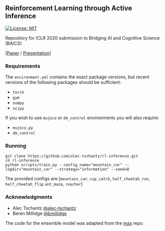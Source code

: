 ## Reinforcement Learning through Active Inference

[![License: MIT](https://img.shields.io/badge/License-MIT-yellow.svg)](https://opensource.org/licenses/MIT) 

Repository for ICLR 2020 submission to Bridging AI and Cognitive Science (BAICS)

[[Paper](https://arxiv.org/abs/2002.12636) / [Presentation](https://baicsworkshop.github.io/program/baics_37.html)]

### Requirements

The `environment.yml` contains the exact package versions, but recent versions of the following packages should be sufficient:

- `torch`
- `gym`
- `numpy`
- `scipy`

If you wish to use `mujoco` or `dm_control` environments you will also require:  

- `mujoco_py` 
- `dm_control` 

### Running

```
git clone https://github.com/alec-tschantz/rl-inference.git
cd rl-inference
python scripts/train.py --config_name="mountain_car" --logdir="mountain_car" --strategy="information" --seed=0
```

The provided configs are [`mountain_car`, `cup_catch`, `half_cheetah_run`,  `half_cheetah_flip` `ant_maze`, `reacher`]

### Acknowledgments

- Alec Tschantz [@alec-tschantz](https://github.com/alec-tschantz)
- Beren Millidge [@bmillidge](https://github.com/BerenMillidge)

The code for the ensemble model was adapted from the [max](https://github.com/nnaisense/max) repo
